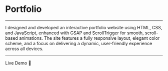# Portfolio 
______________________________________

I designed and developed an interactive portfolio website using HTML, CSS, and JavaScript, enhanced with GSAP 
and ScrollTrigger for smooth, scroll-based animations. The site features a fully responsive layout, elegant color
scheme, and a focus on delivering a dynamic, user-friendly experience across all devices.

______________________________________


Live Demo 🚀

